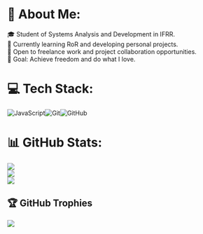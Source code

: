 # 💫 About Me:
🎓 Student of Systems Analysis and Development in IFRR.<br>
🌱 Currently learning RoR and developing personal projects.<br>
💼 Open to freelance work and project collaboration opportunities.<br>
🎯 Goal: Achieve freedom and do what I love.

# 💻 Tech Stack:
<!-- ![Go](https://img.shields.io/badge/go-%2300ADD8.svg?style=for-the-badge&logo=go&logoColor=white) --> <!-- ![React](https://img.shields.io/badge/react-%2320232a.svg?style=for-the-badge&logo=react&logoColor=%2361DAFB) not yet-->
<!-- ![Postgres](https://img.shields.io/badge/postgres-%23316192.svg?style=for-the-badge&logo=postgresql&logoColor=white) -->
![JavaScript](https://img.shields.io/badge/javascript-%23323330.svg?style=for-the-badge&logo=javascript&logoColor=%23F7DF1E)![Git](https://img.shields.io/badge/git-%23F05033.svg?style=for-the-badge&logo=git&logoColor=white)![GitHub](https://img.shields.io/badge/github-%23121011.svg?style=for-the-badge&logo=github&logoColor=white)
# 📊 GitHub Stats:
![](https://github-readme-stats.vercel.app/api?username=Gustavicho&theme=catppuccin_mocha&hide_border=true&include_all_commits=false&count_private=false)<br/>
![](https://github-readme-streak-stats.herokuapp.com/?user=Gustavicho&theme=catppuccin_mocha&hide_border=true)<br/>
![](https://github-readme-stats.vercel.app/api/top-langs/?username=Gustavicho&theme=catppuccin_mocha&hide_border=true&include_all_commits=false&count_private=false&layout=compact)

## 🏆 GitHub Trophies
![](https://github-profile-trophy.vercel.app/?username=Gustavicho&theme=monokai&no-frame=true&no-bg=true&margin-w=4)
<!-- Proudly created with GPRM ( https://gprm.itsvg.in ) -->

